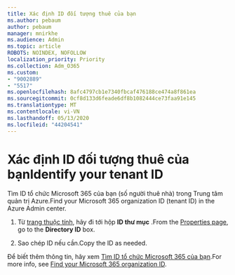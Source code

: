 ```yaml
---
title: Xác định ID đối tượng thuê của bạn
ms.author: pebaum
author: pebaum
manager: mnirkhe
ms.audience: Admin
ms.topic: article
ROBOTS: NOINDEX, NOFOLLOW
localization_priority: Priority
ms.collection: Adm_O365
ms.custom:
- "9002889"
- "5517"
ms.openlocfilehash: 8afc4797cb1e7340fbcaf476188ce474a8f861ea
ms.sourcegitcommit: 0cf8d133d6feade6df8b1082444ce73faa91e145
ms.translationtype: MT
ms.contentlocale: vi-VN
ms.lasthandoff: 05/13/2020
ms.locfileid: "44204541"
---
```

# <a name="identify-your-tenant-id"></a><span data-ttu-id="149fa-102">Xác định ID đối tượng thuê của bạn</span><span class="sxs-lookup"><span data-stu-id="149fa-102">Identify your tenant ID</span></span>

<span data-ttu-id="149fa-103">Tìm ID tổ chức Microsoft 365 của bạn (số người thuê nhà) trong Trung tâm quản trị Azure.</span><span class="sxs-lookup"><span data-stu-id="149fa-103">Find your Microsoft 365 organization ID (tenant ID) in the Azure Admin center.</span></span>

1. <span data-ttu-id="149fa-104">Từ [trang thuộc tính](https://aka.ms/AzurePropertiesPage), hãy đi tới hộp **ID thư mục** .</span><span class="sxs-lookup"><span data-stu-id="149fa-104">From the [Properties page](https://aka.ms/AzurePropertiesPage), go to the **Directory ID** box.</span></span>

2. <span data-ttu-id="149fa-105">Sao chép ID nếu cần.</span><span class="sxs-lookup"><span data-stu-id="149fa-105">Copy the ID as needed.</span></span>

<span data-ttu-id="149fa-106">Để biết thêm thông tin, hãy xem [Tìm ID tổ chức Microsoft 365 của bạn](https://docs.microsoft.com/onedrive/find-your-office-365-tenant-id).</span><span class="sxs-lookup"><span data-stu-id="149fa-106">For more info, see [Find your Microsoft 365 organization ID](https://docs.microsoft.com/onedrive/find-your-office-365-tenant-id).</span></span>
